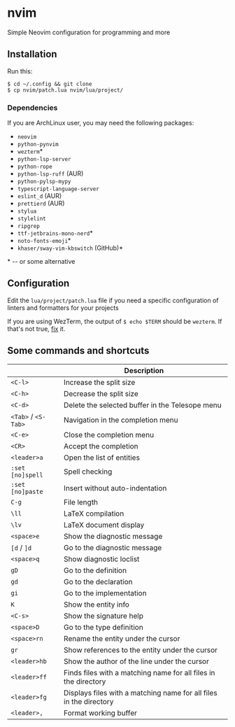 # nvim

Simple Neovim configuration for programming and more

## Installation

Run this:

```
$ cd ~/.config && git clone
$ cp nvim/patch.lua nvim/lua/project/
```

### Dependencies

If you are ArchLinux user, you may need the following packages:

- `neovim`
- `python-pynvim`
- `wezterm`\*
- `python-lsp-server`
- `python-rope`
- `python-lsp-ruff` (AUR)
- `python-pylsp-mypy`
- `typescript-language-server`
- `eslint_d` (AUR)
- `prettierd` (AUR)
- `stylua`
- `stylelint`
- `ripgrep`
- `ttf-jetbrains-mono-nerd`\*
- `noto-fonts-emoji`\*
- `khaser/sway-vim-kbswitch` (GitHub)\*

\* -- or some alternative

## Configuration

Edit the `lua/project/patch.lua` file if you need a specific configuration of
linters and formatters for your projects

If you are using WezTerm, the output of `$ echo $TERM` should be `wezterm`. If
that's not true, [fix](https://wezfurlong.org/wezterm/config/lua/config/term.html)
it.

## Some commands and shortcuts

|                     | Description                                     |
| ------------------- | ----------------------------------------------- |
| `<C-l>`             | Increase the split size                         |
| `<C-h>`             | Decrease the split size                         |
| `<C-d>`             | Delete the selected buffer in the Telesope menu |
| `<Tab>` / `<S-Tab>` | Navigation in the completion menu               |
| `<C-e>`             | Close the completion menu                       |
| `<CR>`              | Accept the completion                           |
| `<leader>a`         | Open the list of entities                       |
| `:set [no]spell`    | Spell checking                                  |
| `:set [no]paste`    | Insert without auto-indentation                 |
| `C-g`               | File length                                     |
| `\ll`               | LaTeX compilation                               |
| `\lv`               | LaTeX document display                          |
| `<space>e`          | Show the diagnostic message                     |
| `[d` / `]d`         | Go to the diagnostic message                    |
| `<space>q`          | Show diagnostic loclist                         |
| `gD`                | Go to the definition                            |
| `gd`                | Go to the declaration                           |
| `gi`                | Go to the implementation                        |
| `K`                 | Show the entity info                            |
| `<C-s>`             | Show the signature help                         |
| `<space>D`          | Go to the type definition                       |
| `<space>rn`         | Rename the entity under the cursor              |
| `gr`                | Show references to the entity under the cursor  |
| `<leader>hb`        | Show the author of the line under the cursor    |
| `<leader>ff`        | Finds files with a matching name for all files in the directory    |
| `<leader>fg`        | Displays files with a matching name for all files in the directory     |
| `<leader>,`        | Format working buffer     |
